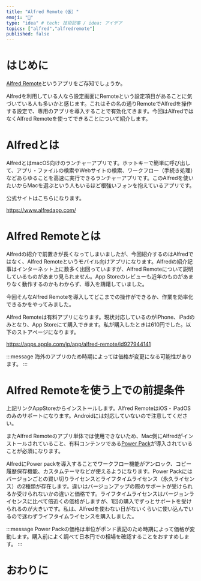 ```yaml
---
title: "Alfred Remote（仮）"
emoji: "📶"
type: "idea" # tech: 技術記事 / idea: アイデア
topics: ["alfred","alfredremote"]
published: false
---
```


# はじめに

[Alfred Remote](https://www.alfredapp.com/remote/)というアプリをご存知でしょうか。

Alfredを利用している人なら設定画面にRemoteという設定項目があることに気づいている人も多いかと感じます。これはその名の通りRemoteでAlfredを操作する設定で、専用のアプリを導入することで有効化てきます。今回はAlfredではなくAlfred Remoteを使ってできることについて紹介します。

# Alfredとは

AlfredとはmacOS向けのランチャーアプリです。ホットキーで簡単に呼び出して、アプリ・ファイルの検索やWebサイトの検索、ワークフロー（手続き処理）などあらゆることを高速に実行できるランチャーアプリです。このAlfredを使いたいからMacを選ぶという人もいるほど根強いフォンを抱えているアプリです。

公式サイトはこちらになります。

https://www.alfredapp.com/

# Alfred Remoteとは

Alfredの紹介で前置きが長くなってしまいましたが、今回紹介するのはAlfredではなく、Alfred Remoteというモバイル向けアプリになります。Alfredの紹介記事はインターネット上に数多く出回っていますが、Alfred Remoteについて説明しているものがあまり見られません。App Storeのレビューも近年のものがあまりなく動作するのかもわからず、導入を躊躇していました。

今回そんなAlfred Remoteを導入してどこまでの操作ができるか、作業を効率化できるかをやってみました。

Alfred Remoteは有料アプリになります。現状対応しているのがiPhone、iPadのみとなり、App Storeにて購入できます。私が購入したときは610円でした。以下のストアページになります。

https://apps.apple.com/jp/app/alfred-remote/id927944141

:::message
海外のアプリのため時期によっては価格が変更になる可能性があります。
:::

# Alfred Remoteを使う上での前提条件

上記リンクAppStoreからインストールします。Alfred RemoteはiOS・iPadOSのみのサポートになります。Androidには対応していないので注意してください。

またAlfred Remoteのアプリ単体では使用できないため、Mac側にAlfredがインストールされていること、有料コンテンツである[Power Pack](https://www.alfredapp.com/powerpack/)が導入されていることが必須になります。

AlfredにPower packを導入することでワークフロー機能がアンロック、コピー履歴保存機能、カスタムテーマなどが使えるようになります。Power Packにはバージョンごとの買い切りライセンスとライフタイムライセンス（永久ライセンス）の2種類が存在します。違いはバージョンアップの際のサポートが受けられるか受けられないかの違いと価格です。ライフタイムライセンスはバージョンライセンスに比べて倍近くの価格がしますが、1回の購入でずっとサポートを受けられるのが大きいです。私は、Alfredを使わない日がないくらいに使い込んでいるので迷わずライフタイムライセンスを購入しました。

:::message
Power Packの価格は単位がポンド表記のため時期によって価格が変動します。購入前によく調べて日本円での相場を確認することをおすすめします。
:::

# おわりに